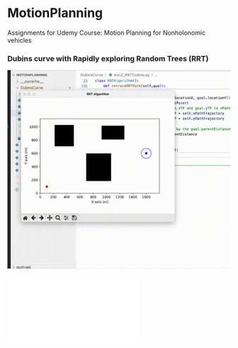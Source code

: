 # MotionPlanning
Assignments for Udemy Course: 
Motion Planning for Nonholonomic vehicles 

### Dubins curve with Rapidly exploring Random Trees (RRT)

![Dubins RRT](./Dubins%20-With-RRT.gif)

![MotionPlanning/DubinsCurve/Asn2_RRTDubins.py](./DubinsCurve/Asn2_RRTDubins.py)

